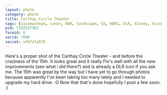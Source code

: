 ```yaml
---
layout: photo
category: photo
title: Carthay Circle Theater
tags: [cycomachead, canon, HDR, landscape, CA, HDRI, DLR, disney, disneyland, DCA, Michael Ball, Disney California Adventure, Carthay Circle Theater, fountain, California Adventure, Disneyland Resort, Anaheim]
pid: 7392537302
farmid: 8
serid: 7090
secret: af072fa570
---
```



Here's a proper shot of the Carthay Circle Theater - and before the craziness of the 15th. It looks great and it really Flo's well with all the new improvements (see what i did there?) and is already a DLR icon if you ask me. The 15th was great by the way but I have yet to go through photos because apparently I've been taking too many lately and I needed to upgrade my hard drive. :O Now that that's done hopefully I post a few soon. :)
